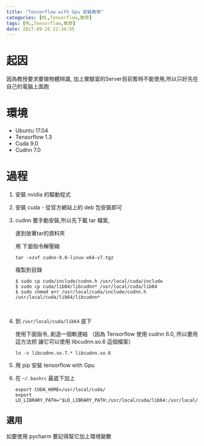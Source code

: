 ```yaml
---
title: "Tensorflow with Gpu 安裝教學"
categories: [ML,Tensorflow,教學]
tags: [ML,Tensorflow,教學]
date: 2017-09-28 22:34:55
---
```


# 起因

因為教授要求要做物體辨識, 加上實驗室的Server目前暫時不能使用,所以只好先在自己的電腦上面跑

# 環境 

* Ubuntu 17.04
* Tensorflow 1.3
* Cuda 9.0
* Cudnn 7.0 

<!--more-->

# 過程

1. 安裝 nvidia 的驅動程式

2. 安裝 cuda - 從官方網站上的 deb 包安裝即可

3. cudnn 要手動安裝,所以先下載 tar 檔案,

   進到放著tar的資料夾

   用 下面指令解壓縮

   ```shell
   tar -xzvf cudnn-9.0-linux-x64-v7.tgz
   ```

   複製到目錄

   ```shell
   $ sudo cp cuda/include/cudnn.h /usr/local/cuda/include
   $ sudo cp cuda/lib64/libcudnn* /usr/local/cuda/lib64
   $ sudo chmod a+r /usr/local/cuda/include/cudnn.h /usr/local/cuda/lib64/libcudnn*
   ```

   ​

4. 到 `/usr/local/cuda/lib64` 底下

   使用下面指令, 創造一個軟連結 （因為 Tensorflow 使用 cudnn 6.0, 所以要用這方法把 讓它可以使用 libcudnn.so.6 這個檔案）

   ```shell
   ln -s libcudnn.so.7.* libcudnn.so.6
   ```

5. 用 pip 安裝 tensorflow with Gpu

6. 在 `~/.bashrc` 最底下加上

   ```shell
   export CUDA_HOME=/usr/local/cuda/
   export LD_LIBRARY_PATH="$LD_LIBRARY_PATH:/usr/local/cuda/lib64:/usr/local/cuda/extras/CUPTI/lib64"
   ```

## 選用

如要使用 pycharm 要記得幫它加上環境變數